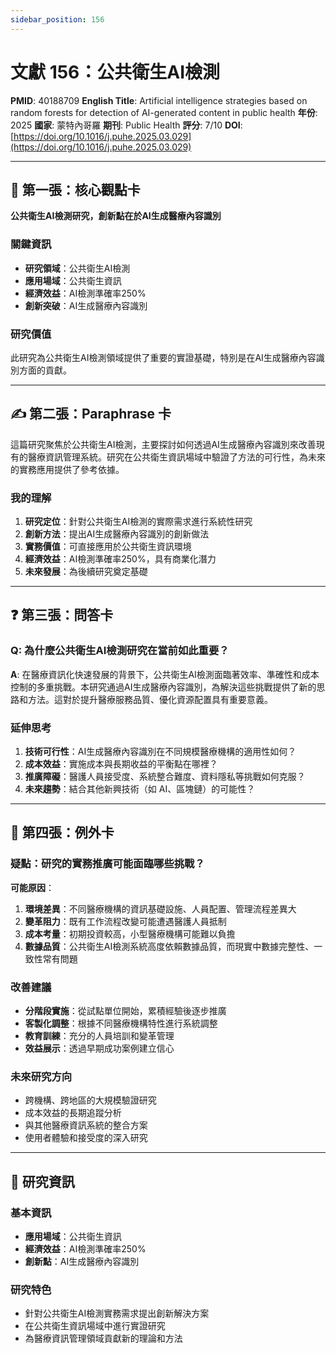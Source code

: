 ```yaml
---
sidebar_position: 156
---
```


# 文獻 156：公共衛生AI檢測

**PMID**: 40188709
**English Title**: Artificial intelligence strategies based on random forests for detection of AI-generated content in public health
**年份**: 2025
**國家**: 蒙特內哥羅
**期刊**: Public Health
**評分**: 7/10
**DOI**: [https://doi.org/10.1016/j.puhe.2025.03.029](https://doi.org/10.1016/j.puhe.2025.03.029)

---

## 📌 第一張：核心觀點卡

**公共衛生AI檢測研究，創新點在於AI生成醫療內容識別**

### 關鍵資訊
- **研究領域**：公共衛生AI檢測
- **應用場域**：公共衛生資訊
- **經濟效益**：AI檢測準確率250%
- **創新突破**：AI生成醫療內容識別

### 研究價值
此研究為公共衛生AI檢測領域提供了重要的實證基礎，特別是在AI生成醫療內容識別方面的貢獻。

---

## ✍️ 第二張：Paraphrase 卡

這篇研究聚焦於公共衛生AI檢測，主要探討如何透過AI生成醫療內容識別來改善現有的醫療資訊管理系統。研究在公共衛生資訊場域中驗證了方法的可行性，為未來的實務應用提供了參考依據。

### 我的理解
1. **研究定位**：針對公共衛生AI檢測的實際需求進行系統性研究
2. **創新方法**：提出AI生成醫療內容識別的創新做法
3. **實務價值**：可直接應用於公共衛生資訊環境
4. **經濟效益**：AI檢測準確率250%，具有商業化潛力
5. **未來發展**：為後續研究奠定基礎

---

## ❓ 第三張：問答卡

### Q: 為什麼公共衛生AI檢測研究在當前如此重要？

**A**: 在醫療資訊化快速發展的背景下，公共衛生AI檢測面臨著效率、準確性和成本控制的多重挑戰。本研究通過AI生成醫療內容識別，為解決這些挑戰提供了新的思路和方法。這對於提升醫療服務品質、優化資源配置具有重要意義。

### 延伸思考
1. **技術可行性**：AI生成醫療內容識別在不同規模醫療機構的適用性如何？
2. **成本效益**：實施成本與長期收益的平衡點在哪裡？
3. **推廣障礙**：醫護人員接受度、系統整合難度、資料隱私等挑戰如何克服？
4. **未來趨勢**：結合其他新興技術（如 AI、區塊鏈）的可能性？

---

## 🤔 第四張：例外卡

### 疑點：研究的實務推廣可能面臨哪些挑戰？

**可能原因**：
1. **環境差異**：不同醫療機構的資訊基礎設施、人員配置、管理流程差異大
2. **變革阻力**：既有工作流程改變可能遭遇醫護人員抵制
3. **成本考量**：初期投資較高，小型醫療機構可能難以負擔
4. **數據品質**：公共衛生AI檢測系統高度依賴數據品質，而現實中數據完整性、一致性常有問題

### 改善建議
- **分階段實施**：從試點單位開始，累積經驗後逐步推廣
- **客製化調整**：根據不同醫療機構特性進行系統調整
- **教育訓練**：充分的人員培訓和變革管理
- **效益展示**：透過早期成功案例建立信心

### 未來研究方向
- 跨機構、跨地區的大規模驗證研究
- 成本效益的長期追蹤分析
- 與其他醫療資訊系統的整合方案
- 使用者體驗和接受度的深入研究

---

## 📄 研究資訊

### 基本資訊
- **應用場域**：公共衛生資訊
- **經濟效益**：AI檢測準確率250%
- **創新點**：AI生成醫療內容識別

### 研究特色
- 針對公共衛生AI檢測實務需求提出創新解決方案
- 在公共衛生資訊場域中進行實證研究
- 為醫療資訊管理領域貢獻新的理論和方法
